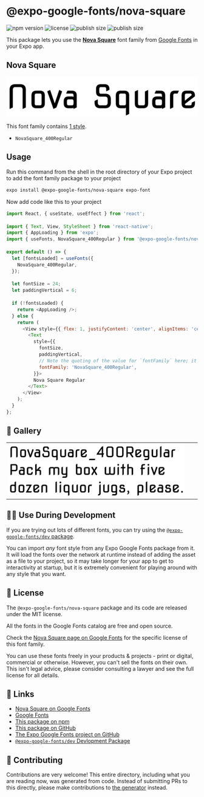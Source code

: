 # @expo-google-fonts/nova-square

![npm version](https://flat.badgen.net/npm/v/@expo-google-fonts/nova-square)
![license](https://flat.badgen.net/github/license/expo/google-fonts)
![publish size](https://flat.badgen.net/packagephobia/install/@expo-google-fonts/nova-square)
![publish size](https://flat.badgen.net/packagephobia/publish/@expo-google-fonts/nova-square)

This package lets you use the [**Nova Square**](https://fonts.google.com/specimen/Nova+Square) font family from [Google Fonts](https://fonts.google.com/) in your Expo app.

## Nova Square

![Nova Square](./font-family.png)

This font family contains [1 style](#-gallery).

- `NovaSquare_400Regular`

## Usage

Run this command from the shell in the root directory of your Expo project to add the font family package to your project
```sh
expo install @expo-google-fonts/nova-square expo-font
```

Now add code like this to your project
```js
import React, { useState, useEffect } from 'react';

import { Text, View, StyleSheet } from 'react-native';
import { AppLoading } from 'expo';
import { useFonts, NovaSquare_400Regular } from '@expo-google-fonts/nova-square';

export default () => {
  let [fontsLoaded] = useFonts({
    NovaSquare_400Regular,
  });

  let fontSize = 24;
  let paddingVertical = 6;

  if (!fontsLoaded) {
    return <AppLoading />;
  } else {
    return (
      <View style={{ flex: 1, justifyContent: 'center', alignItems: 'center' }}>
        <Text
          style={{
            fontSize,
            paddingVertical,
            // Note the quoting of the value for `fontFamily` here; it expects a string!
            fontFamily: 'NovaSquare_400Regular',
          }}>
          Nova Square Regular
        </Text>
      </View>
    );
  }
};

```

## 🔡 Gallery


||||
|-|-|-|
|![NovaSquare_400Regular](./NovaSquare_400Regular.ttf.png)||||


## 👩‍💻 Use During Development

If you are trying out lots of different fonts, you can try using the [`@expo-google-fonts/dev` package](https://github.com/expo/google-fonts/tree/master/font-packages/dev#readme).

You can import *any* font style from any Expo Google Fonts package from it. It will load the fonts
over the network at runtime instead of adding the asset as a file to your project, so it may take longer
for your app to get to interactivity at startup, but it is extremely convenient
for playing around with any style that you want.

## 📖 License

The `@expo-google-fonts/nova-square` package and its code are released under the MIT license.

All the fonts in the Google Fonts catalog are free and open source.

Check the [Nova Square page on Google Fonts](https://fonts.google.com/specimen/Nova+Square) for the specific license of this font family.

You can use these fonts freely in your products & projects - print or digital, commercial or otherwise. However, you can't sell the fonts on their own. This isn't legal advice, please consider consulting a lawyer and see the full license for all details.

## 🔗 Links

- [Nova Square on Google Fonts](https://fonts.google.com/specimen/Nova+Square)
- [Google Fonts](https://fonts.google.com/)
- [This package on npm](https://www.npmjs.com/package/@expo-google-fonts/nova-square)
- [This package on GitHub](https://github.com/expo/google-fonts/tree/master/font-packages/nova-square)
- [The Expo Google Fonts project on GitHub](https://github.com/expo/google-fonts)
- [`@expo-google-fonts/dev` Devlopment Package](https://github.com/expo/google-fonts/tree/master/font-packages/dev)

## 🤝 Contributing

Contributions are very welcome! This entire directory, including what you are reading now, was generated from code. Instead of submitting PRs to this directly, please make contributions to [the generator](https://github.com/expo/google-fonts/tree/master/packages/generator) instead.
